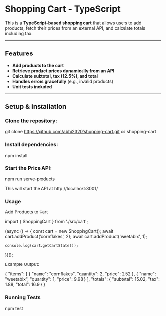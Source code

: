 # Shopping Cart - TypeScript

This is a **TypeScript-based shopping cart** that allows users to add products, fetch their prices from an external API, and calculate totals including tax.

---

## Features
- **Add products to the cart**
- **Retrieve product prices dynamically from an API**
- **Calculate subtotal, tax (12.5%), and total**
- **Handles errors gracefully** (e.g., invalid products)
- **Unit tests included**

---

##  Setup & Installation

### Clone the repository:

git clone https://github.com/abhi2320/shopping-cart.git
cd shopping-cart

### Install dependencies:
npm install

### Start the Price API:
npm run serve-products

This will start the API at http://localhost:3001/

### Usage

Add Products to Cart

import { ShoppingCart } from './src/cart';

(async () => {
    const cart = new ShoppingCart();
    await cart.addProduct('cornflakes', 2);
    await cart.addProduct('weetabix', 1);

    console.log(cart.getCartState());
})();


Example Output:

{
    "items": [
        { "name": "cornflakes", "quantity": 2, "price": 2.52 },
        { "name": "weetabix", "quantity": 1, "price": 9.98 }
    ],
    "totals": {
        "subtotal": 15.02,
        "tax": 1.88,
        "total": 16.9
    }
}


### Running Tests

npm test
